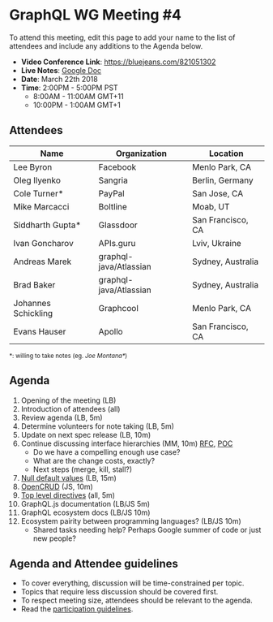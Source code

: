 # GraphQL WG Meeting #4

To attend this meeting, edit this page to add your name to the list of attendees
and include any additions to the Agenda below.

- **Video Conference Link**: https://bluejeans.com/821051302
- **Live Notes**: [Google Doc](https://docs.google.com/document/d/1sr0JCRM0kIBmUE7mGes2WsRvAiv6FBGKwb58nNNAVhI/edit?usp=sharing)
- **Date**: March 22th 2018
- **Time**: 2:00PM - 5:00PM PST
  - 8:00AM - 11:00AM GMT+11
  - 10:00PM - 1:00AM GMT+1

## Attendees

Name                 | Organization  | Location
-------------------- | ------------- | ----------------------
Lee Byron            | Facebook      | Menlo Park, CA
Oleg Ilyenko         | Sangria       | Berlin, Germany
Cole Turner*         | PayPal        | San Jose, CA
Mike Marcacci        | Boltline      | Moab, UT
Siddharth Gupta*     | Glassdoor     | San Francisco, CA
Ivan Goncharov       | APIs.guru     | Lviv, Ukraine
Andreas Marek        | graphql-java/Atlassian | Sydney, Australia
Brad Baker           | graphql-java/Atlassian | Sydney, Australia
Johannes Schickling  | Graphcool     | Menlo Park, CA
Evans Hauser         | Apollo        | San Francisco, CA

<small>\*: willing to take notes (eg. <em>Joe Montana*</em>)</small>

## Agenda

1. Opening of the meeting (LB)
1. Introduction of attendees (all)
1. Review agenda (LB, 5m)
1. Determine volunteers for note taking (LB, 5m)
1. Update on next spec release (LB, 10m)
1. Continue discussing interface hierarchies (MM, 10m) [RFC](https://github.com/facebook/graphql/pull/373), [POC](https://github.com/graphql/graphql-js/pull/1218)
    - Do we have a compelling enough use case?
    - What are the change costs, exactly?
    - Next steps (merge, kill, stall?)
1. [Null default values](https://github.com/facebook/graphql/pull/418) (LB, 15m)
1. [OpenCRUD](https://github.com/opencrud/opencrud) (JS, 10m)
1. [Top level directives](https://github.com/facebook/graphql/issues/410) (all, 5m)
1. GraphQL.js documentation (LB/JS 5m)
1. GraphQL ecosystem docs (LB/JS 10m)
1. Ecosystem pairity between programming languages? (LB/JS 10m)
   - Shared tasks needing help? Perhaps Google summer of code or just new people?


## Agenda and Attendee guidelines

- To cover everything, discussion will be time-constrained per topic.
- Topics that require less discussion should be covered first.
- To respect meeting size, attendees should be relevant to the agenda.
- Read the [participation guidelines](../README.md#participation-guidelines).
